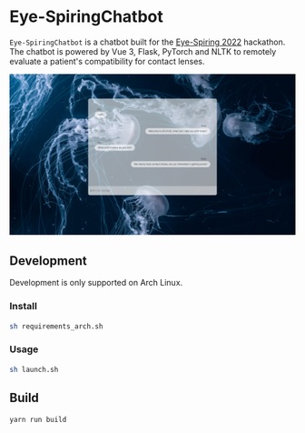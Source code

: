 # Eye-SpiringChatbot

`Eye-SpiringChatbot` is a chatbot built for the [Eye-Spiring 2022](https://www.eyespiring.com/) hackathon. The chatbot is powered by Vue 3, Flask, PyTorch and NLTK to remotely evaluate a patient's compatibility for contact lenses.

<div align="center">
	<img src="resources/demo.PNG" />
</div>

## Development

Development is only supported on Arch Linux.

### Install

```bash
sh requirements_arch.sh
```

### Usage

```bash
sh launch.sh
```

## Build

```bash
yarn run build
```
